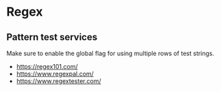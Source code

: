 # Regex


## Pattern test services

Make sure to enable the global flag for using multiple rows of test strings.

- https://regex101.com/
- https://www.regexpal.com/
- https://www.regextester.com/

